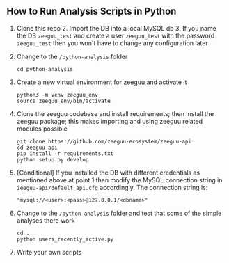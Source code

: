 ## How to Run Analysis Scripts in Python

1. Clone this repo 
	2. Import the DB into a local MySQL db
	3. If you name the DB `zeeguu_test` and create a user `zeeguu_test` with the password `zeeguu_test` then you won't have to change any configuration later 

1. Change to the `/python-analysis` folder 

    ``` 
    cd python-analysis
    ``` 

1. Create a new virtual environment for zeeguu and activate it

    ``` 
    python3 -m venv zeeguu_env
    source zeeguu_env/bin/activate
    ```
    

1. Clone the zeeguu codebase and install requirements; then install the zeeguu package; this makes importing and using zeeguu related modules possible

    ```
    git clone https://github.com/zeeguu-ecosystem/zeeguu-api
    cd zeeguu-api
    pip install -r requirements.txt
    python setup.py develop
    ```

1. [Conditional] If you installed the DB with different credentials as mentioned above at point 1 then modify the MySQL connection string in  `zeeguu-api/default_api.cfg` accordingly. The connection string is: 

    ```
    "mysql://<user>:<pass>@127.0.0.1/<dbname>"
    ```
	
1. Change to the `/python-analysis` folder and test that some of the simple analyses there work

	```
	cd ..
	python users_recently_active.py
	```
	
1. Write your own scripts	
	

